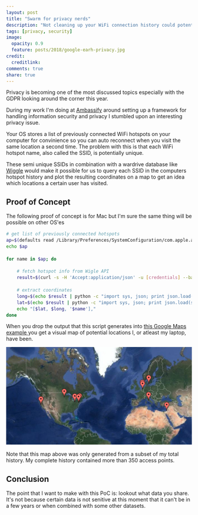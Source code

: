 ```yaml
---
layout: post
title: "Swarm for privacy nerds"
description: "Not cleaning up your WiFi connection history could potentially harm your privacy"
tags: [privacy, security]
image:
  opacity: 0.9
  feature: posts/2018/google-earh-privacy.jpg
credit:
  creditlink:
comments: true
share: true
---
```

Privacy is becoming one of the most discussed topics especially with the GDPR looking
around the corner this year.

During my work I'm doing at [Ambassify](https://www.ambassify.com) around setting up
a framework for handling information security and privacy I stumbled upon an
interesting privacy issue.

Your OS stores a list of previously connected WiFi hotspots on your computer for
convinience so you can auto reconnect when you visit the same location a second time.
The problem with this is that each WiFi hotspot name, also called the SSID, is potentially unique.

These semi unique SSIDs in combination with a wardrive database like [Wiggle](https://wigle.net/)
would make it possible for us to query each SSID in the computers hotspot history and
plot the resulting coordinates on a map to get an idea which locations a certain user
has visited.

## Proof of Concept
The following proof of concept is for Mac but I'm sure the same thing will be possible
on other OS'es

```sh
# get list of previously connected hotspots
ap=$(defaults read /Library/Preferences/SystemConfiguration/com.apple.airport.preferences | grep SSIDString | sed -E 's/SSIDString = ?(.*);/\1/' | xargs -n1 | sort -u)
echo $ap

for name in $ap; do

    # fetch hotspot info from Wigle API
    result=$(curl -s -H 'Accept:application/json' -u [credentials] --basic "https://api.wigle.net/api/v2/network/search?ssid="$name)

    # extract coordinates
    long=$(echo $result | python -c "import sys, json; print json.load(sys.stdin)['results'][0]['trilong']")
    lat=$(echo $result | python -c "import sys, json; print json.load(sys.stdin)['results'][0]['trilat']")
    echo "[$lat, $long, '$name'],"
done
```

When you drop the output that this script generates into [this Google Maps example
](https://jsfiddle.net/sitebase/cgxrtvcb/) you get a visual map of potential locations
I, or atleast my laptop, have been.


![Example wifi hotspot location plot](/images/posts/2018/google-map-plot-wifi-hotspots.jpg)

Note that this map above was only generated from a subset of my total history. My complete
history contained more than 350 access points.

## Conclusion
The point that I want to make with this PoC is: lookout what data you share.
It's not because certain data is not senitive at this moment that it can't be in a
few years or when combined with some other datasets.

